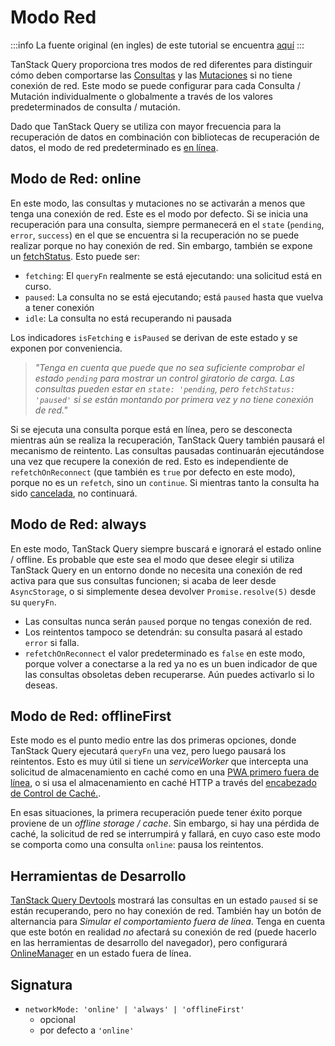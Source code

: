 # Modo Red

:::info
La fuente original (en ingles) de este tutorial se encuentra [aquí](https://tanstack.com/query/latest/docs/framework/vue/guides/network-mode)
:::

TanStack Query proporciona tres modos de red diferentes para distinguir cómo deben comportarse las [Consultas](./queries.html) y las [Mutaciones](./mutations.html) si no tiene conexión de red. Este modo se puede configurar para cada Consulta / Mutación individualmente o globalmente a través de los valores predeterminados de consulta / mutación.

Dado que TanStack Query se utiliza con mayor frecuencia para la recuperación de datos en combinación con bibliotecas de recuperación de datos, el modo de red predeterminado es [en línea](./network-mode.html#modo-de-red-en-linea).

## Modo de Red: online

En este modo, las consultas y mutaciones no se activarán a menos que tenga una conexión de red. Este es el modo por defecto. Si se inicia una recuperación para una consulta, siempre permanecerá en el `state` (`pending`, `error`, `success`) en el que se encuentra si la recuperación no se puede realizar porque no hay conexión de red. Sin embargo, también se expone un [fetchStatus](./queries.html#fetchstatus). Esto puede ser:


- `fetching`: El `queryFn` realmente se está ejecutando: una solicitud está en curso.
- `paused`: La consulta no se está ejecutando; está `paused` hasta que vuelva a tener conexión
- `idle`: La consulta no está recuperando ni pausada


Los indicadores `isFetching` e `isPaused` se derivan de este estado y se exponen por conveniencia.

>_"Tenga en cuenta que puede que no sea suficiente comprobar el estado `pending` para mostrar un control giratorio de carga. Las consultas pueden estar en `state: 'pending`, pero `fetchStatus: 'paused'` si se están montando por primera vez y no tiene conexión de red."_


Si se ejecuta una consulta porque está en línea, pero se desconecta mientras aún se realiza la recuperación, TanStack Query también pausará el mecanismo de reintento. Las consultas pausadas continuarán ejecutándose una vez que recupere la conexión de red. Esto es independiente de `refetchOnReconnect` (que también es `true` por defecto en este modo), porque no es un `refetch`, sino un `continue`. Si mientras tanto la consulta ha sido [cancelada](./query-cancellation.html), no continuará.

## Modo de Red: always

En este modo, TanStack Query siempre buscará e ignorará el estado online / offline. Es probable que este sea el modo que desee elegir si utiliza TanStack Query en un entorno donde no necesita una conexión de red activa para que sus consultas funcionen; si acaba de leer desde `AsyncStorage`, o si simplemente desea devolver `Promise.resolve(5)` desde su `queryFn`.

- Las consultas nunca serán `paused` porque no tengas conexión de red.
- Los reintentos tampoco se detendrán: su consulta pasará al estado `error` si falla.
- `refetchOnReconnect` el valor predeterminado es `false` en este modo, porque volver a conectarse a la red ya no es un buen indicador de que las consultas obsoletas deben recuperarse. Aún puedes activarlo si lo deseas.

## Modo de Red: offlineFirst

Este modo es el punto medio entre las dos primeras opciones, donde TanStack Query ejecutará `queryFn` una vez, pero luego pausará los reintentos. Esto es muy útil si tiene un _serviceWorker_ que intercepta una solicitud de almacenamiento en caché como en una [PWA primero fuera de línea](https://developer.mozilla.org/en-US/docs/Web/Progressive_web_apps/Tutorials/js13kGames/Offline_Service_workers), o si usa el almacenamiento en caché HTTP a través del [encabezado de Control de Caché.](https://developer.mozilla.org/en-US/docs/Web/HTTP/Caching#the_cache-control_header).

En esas situaciones, la primera recuperación puede tener éxito porque proviene de un _offline storage / cache_. Sin embargo, si hay una pérdida de caché, la solicitud de red se interrumpirá y fallará, en cuyo caso este modo se comporta como una consulta `online`: pausa los reintentos.


## Herramientas de Desarrollo

[TanStack Query Devtools](../get-start/devtools.html) mostrará las consultas en un estado `paused` si se están recuperando, pero no hay conexión de red. También hay un botón de alternancia para _Simular el comportamiento fuera de línea_. Tenga en cuenta que este botón en realidad _no_ afectará su conexión de red (puede hacerlo en las herramientas de desarrollo del navegador), pero configurará [OnlineManager](https://tanstack.com/query/latest/docs/reference/onlineManager) en un estado fuera de línea.


## Signatura

- `networkMode: 'online' | 'always' | 'offlineFirst'`
  - opcional
  - por defecto a `'online'`


